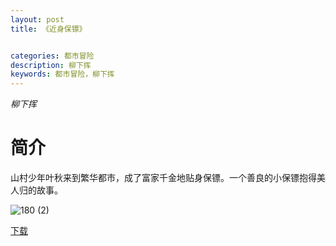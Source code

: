```yaml
---
layout: post
title: 《近身保镖》


categories: 都市冒险
description: 柳下挥
keywords: 都市冒险，柳下挥
---
```


*柳下挥*

# 简介

山村少年叶秋来到繁华都市，成了富家千金地贴身保镖。一个善良的小保镖抱得美人归的故事。

![180 (2)](http://tva2.sinaimg.cn/large/008dGP0Fgy1gtyhvpf80nj304605kmx8.jpg)

[下载](https://link.jscdn.cn/1drv/aHR0cHM6Ly8xZHJ2Lm1zL3QvcyFBaGU2R2dNWmVFb2poSHNkeTJxWVNrQnB4THlLP2U9dzZnOGVh.txt)

